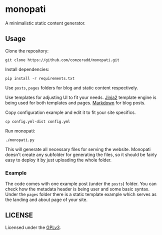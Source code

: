 # monopati

A minimalistic static content generator.

## Usage

Clone the repository:

```
git clone https://github.com/comzeradd/monopati.git
```

Install dependencies:

```
pip install -r requirements.txt
```

Use `posts`, `pages` folders for blog and static content respectively.

Use templates for adjusting UI to fit your needs.
[Jinja2](http://jinja.pocoo.org/) template engine is being used for
both templates and pages. [Markdown](https://en.wikipedia.org/wiki/Markdown)
for blog posts.

Copy configuration example and edit it to fit your site specifics.

```
cp config.yml-dist config.yml
```

Run monopati:

```
./monopati.py
```

This will generate all necessary files for serving the website.
Monopati doesn't create any subfolder for generating the files,
so it should be fairly easy to deploy it by just uploading the whole folder.

### Example

The code comes with one example post (under the `posts`) folder. You can check
how the metadata header is being user and some basic syntax. Under the `pages`
folder there is a static template example which serves as the landing and about
page of your site.

## LICENSE

Licensed under the [GPLv3](LICENSE).
